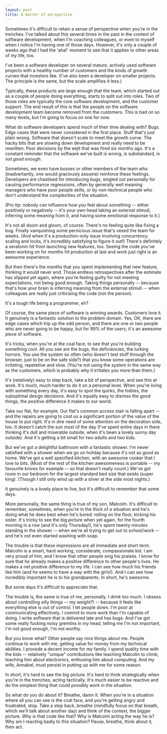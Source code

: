 ```yaml
---
layout: post
title: A matter of perspective
---
```

Sometimes it's difficult to retain a sense of perspective when you're in the
trenches. I've talked about this several times in the past in the context of
software development, when I'm coaching colleagues, or even to myself when I
notice I'm having one of those days. However, it's only a couple of weeks ago
that I had the 'aha!' moment to see that it applies to other areas of my life,
too.

I've been a software developer on several mature, actively used software
projects with a healthy number of customers and the kinds of growth curves that
investors like. (I've also been a developer on smaller projects. The principle
is the same, but the scale amplifies it less.)

Typically, these products are large enough that the team, which started out as
a couple of people doing everything, starts to split out into roles. Two of
those roles are typically the core software development, and the customer
support. The end result of this is that the people on the software development
team become removed from the customers. This is bad on so many levels, but I'm
going to focus on one for now.

What do software developers spend much of their time dealing with? Bugs. Edge
cases that were never considered in the first place. Stuff that's just plain
wrong. Software that doesn't scale to meet the growth curve. The hacky bits
that are slowing down development and really need to be rewritten. Poor
decisions by the eejit that was fired six months ago. It's a constant reminder
that the software we've built is wrong, is substandard, is *not good enough*.

Sometimes, we even have bosses or other members of the team who (inadvertantly,
one would graciously assume) reinforce these feelings. Developers are chastised
for introducing bugs, singled out personally for causing performance
regressions, often by generally well meaning managers who have poor people
skills, or by non-technical people who don't understand the complexities of
the situation.

(Pro tip: nobody can influence how you feel about something -- either
positively or negatively -- it's your own head taking an external stimuli,
inferring some meaning from it, and having some emotional response to it.)

It's not all doom and gloom, of course. There's no feeling quite like fixing a
bug. Finally vanquishing some pernicious issue that's vexed the team for weeks.
(And when it's a production-only issue involving concurrency, scaling and
locks, it's incredibly satisfying to figure it out!) There's definitely a
seratonin hit from launching new features, too. Seeing the code you've been
working on for months hit production at last and work just right is an awesome
experience.

But then there's the months that you spent implementing that new feature,
thinking it would never end. Those endless retrospectives after the estimate
has slipped yet again, where you're feeling guilty for not meeting
expectations, not being good enough. Taking things personally -- because that's
how your brain is inferring meaning from the external stimuli -- when
colleagues are really just criticising the code (not the person).

It's a tough life being a programmer, eh?

Of course, the same piece of software is winning awards. Customers love it. It
genuinely is a fantastic solution to the problem domain. Yes, OK, there are
edge cases which trip up the odd person, and there are one or two people who
are never going to be happy, but for 99% of the users, it's an awesome piece of
software.

It's tricky, when you're at the coal face, to see that you're building
something cool. All you see are the bugs, the deficiencies, the lurking
horrors. You use the system so often (who doesn't test stuff through the
browser, just to be on the safe side?) that you know some operations are
irritating, repetetive and slow. (You're not using the system in the same way
as the customers, which is probably why it irritates you more than them.)

It's (relatively) easy to step back, take a bit of perspective, and see this at
work. It's much, much harder to do it on a personal level. When you're living
with something every day, it's easy to spot the quirks, the foibles, the
suboptimal design decisions. And it's equally easy to dismiss the good things,
the positive difference it makes to our world.

Take our flat, for example. Our flat's common access stair is falling apart --
and the repairs are going to cost us a significant portion of the value of the
house to put right. It's in dire need of some attention on the decoration side,
too. It doesn't catch the sun most of the day (I've spent entire days in there
thinking it's dull and miserable outside, when it's been a lovely sunny day
outside). And it's getting a bit small for two adults and two kids.

But we've got a delightful bathroom with a fantastic shower. I'm never
satisfied with a shower when we go on holiday because it's not as good as home.
We've got a well specified kitchen, with an awesome cooker that I love to bits.
(Most of the rest of the kitchen awesomeness is portable -- my favourite knives
for example -- so that doesn't really count.) We've got room in our bedroom for
the largest standard bed size that exists (super king). (Though I still only
wind up with a sliver at the side most nights.)

It genuinely is a lovely place to live, but it's difficult to remember that
some days.

More personally, the same thing is true of my son, Malcolm. It's difficult to
remember, sometimes, when you're in the thick of a situation and he's doing
what he does best when he's bored: rolling on the floor, kicking his sister.
It's tricky to see the big picture when yet again, for the fourth morning in a
row (and it's only Thursday!), he's spent twenty minutes standing in the shower
-- when we're all trying to get out to school/work -- and he's not even started
washing with soap.

The trouble is that these impressions are all immediate and short term. Malcolm
is a smart, hard working, considerate, compassionate kid. I am very proud of
him, and I know that other people sing his praises. I know for sure that he
already makes a positive difference to other people's lives. He makes a net
positive difference to my life. I can see how much his friends like him (and he
seems to have a way with the girls!). And I can see how incredibly important he
is to his grandparents. In short, he's awesome.

But some days it's difficult to appreciate that.

The trouble is, the same is true of me, personally. I drink too much. I obsess
about controlling silly things -- my weight?! -- because it feels like
everything else is out of control. I let people down. I'm poor at communicating
effectively. I commit to more work than I'm capable of doing. I write software
that is delivered late and has bugs. And I've got some really fucking noisy
gremlins in my head, telling me I'm not important, I'm not good enough, I'm not
worthy.

But you know what? Other people say nice things about me. People continue to
work with me, getting value for money from my technical abilities. I provode a
decent income for my family. I spend quality time with the kids -- relatively
"unique" contributions like teaching Malcolm to climb, teaching him about
electronics, enthusing him about computing. And my wife, Annabel, must persist
in putting up with me for some reason.

In short, it's hard to see the big picture. It's hard to think strategically
when you're in the trenches, acting tactically. It's much easier to be reactive
and do the simplest thing that could possibly work in the situation.

So what do you do about it? Breathe, damn it. When you're in a situation where
all you can see is the coal face, and you're getting angry and frustrated,
stop. Take a step back, breathe (mindfully focus on that breath, which we'll
talk about another day) and think of the context, the bigger picture. Why is
that code like that? Why is Malcolm acting the way he is? Why am I reacting
badly to this situation? Pause, breathe, think about it, then act.
